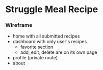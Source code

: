 # Struggle Meal Recipe

### Wireframe

- home with all submitted recipes
- dashboard with only user's recipes
  - favorite section
  - add, edit, delete are on its own page
- profile (private route)
- about
